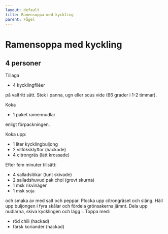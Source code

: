 ```yaml
---
layout: default
title: Ramensoppa med kyckling
parent: Fågel
---
```

# Ramensoppa med kyckling

## 4 personer

Tillaga

-   4 kycklingfiléer

på valfritt sätt. Stek i panna, ugn eller sous vide (66 grader i 1-2
timmar).

Koka

-   1 paket ramennudlar

enligt förpackningen.

Koka upp:

-   1 liter kycklingbuljong
-   2 vitlöksklyftor (hackade)
-   4 citrongräs (lätt krossade)

Efter fem minuter tillsätt:

-   4 salladslökar (tunt skivade)
-   2 salladshuvud pak choi (grovt skurna)
-   1 msk risvinäger
-   1 msk soja

och smaka av med salt och peppar. Plocka upp citrongräset och släng.
Häll upp buljongen i fyra skålar och fördela grönsakerna jämnt. Dela upp
nudlarna, skiva kycklingen och lägg i. Toppa med:

-   röd chili (hackad)
-   färsk koriander (hackad)
